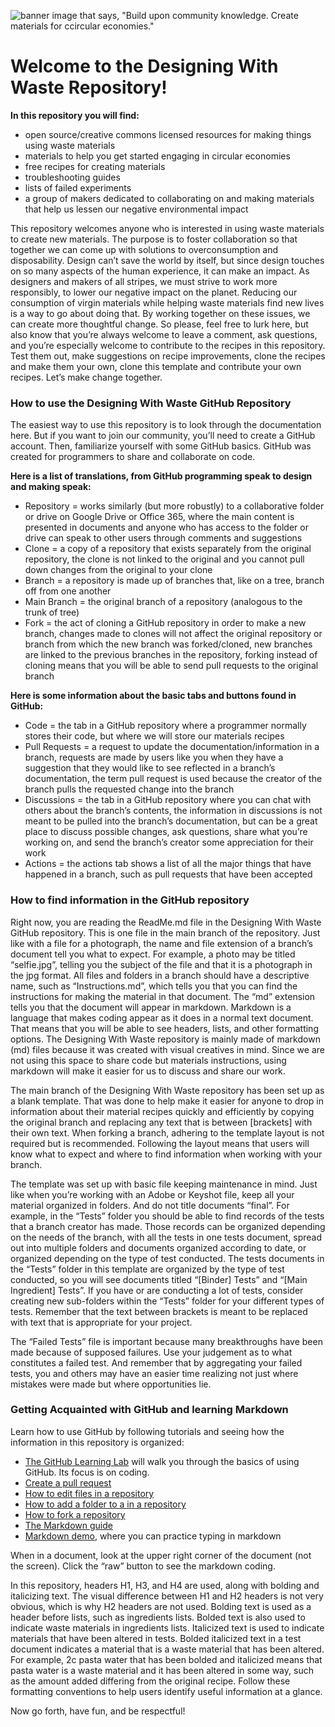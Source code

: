 ![banner image that says, "Build upon community knowledge. Create materials for ccircular economies."](docs/images/ReadMeBanner.png)

# Welcome to the Designing With Waste Repository! 

**In this repository you will find:**
- open source/creative commons licensed resources for making things using waste materials
- materials to help you get started engaging in circular economies
- free recipes for creating materials
- troubleshooting guides
- lists of failed experiments
- a group of makers dedicated to collaborating on and making materials that help us lessen our negative environmental impact

This repository welcomes anyone who is interested in using waste materials to create new materials. The purpose is to foster collaboration so that together we can come up with solutions to overconsumption and disposability. Design can’t save the world by itself, but since design touches on so many aspects of the human experience, it can make an impact. As designers and makers of all stripes, we must strive to work more responsibly, to lower our negative impact on the planet. Reducing our consumption of virgin materials while helping waste materials find new lives is a way to go about doing that. By working together on these issues, we can create more thoughtful change. So please, feel free to lurk here, but also know that you’re always welcome to leave a comment, ask questions, and you’re especially welcome to contribute to the recipes in this repository. Test them out, make suggestions on recipe improvements, clone the recipes and make them your own, clone this template and contribute your own recipes. Let’s make change together. 

### How to use the Designing With Waste GitHub Repository

The easiest way to use this repository is to look through the documentation here. But if you want to join our community, you’ll need to create a GitHub account. Then, familiarize yourself with some GitHub basics. GitHub was created for programmers to share and collaborate on code. 

**Here is a list of translations, from GitHub programming speak to design and making speak:**
- Repository = works similarly (but more robustly) to a collaborative folder or drive on Google Drive or Office 365, where the main content is presented in documents and anyone who has access to the folder or drive can speak to other users through comments and suggestions
- Clone = a copy of a repository that exists separately from the original repository, the clone is not linked to the original and you cannot pull down changes from the original to your clone
- Branch = a repository is made up of branches that, like on a tree, branch off from one another
- Main Branch = the original branch of a repository (analogous to the trunk of tree)
- Fork = the act of cloning a GitHub repository in order to make a new branch, changes made to clones will not affect the original repository or branch from which the new branch was forked/cloned, new branches are linked to the previous branches in the repository, forking instead of cloning means that you will be able to send pull requests to the original branch

**Here is some information about the basic tabs and buttons found in GitHub:**
- Code = the tab in a GitHub repository where a programmer normally stores their code, but where we will store our materials recipes
- Pull Requests = a request to update the documentation/information in a branch, requests are made by users like you when they have a suggestion that they would like to see reflected in a branch’s documentation, the term pull request is used because the creator of the branch pulls the requested change into the branch
- Discussions = the tab in a GitHub repository where you can chat with others about the branch’s contents, the information in discussions is not meant to be pulled into the branch’s documentation, but can be a great place to discuss possible changes, ask questions, share what you’re working on, and send the branch’s creator some appreciation for their work
- Actions = the actions tab shows a list of all the major things that have happened in a branch, such as pull requests that have been accepted

### How to find information in the GitHub repository

Right now, you are reading the ReadMe.md file in the Designing With Waste GitHub repository. This is one file in the main branch of the repository. Just like with a file for a photograph, the name and file extension of a branch’s document tell you what to expect. For example, a photo may be titled “selfie.jpg”, telling you the subject of the file and that it is a photograph in the jpg format. All files and folders in a branch should have a descriptive name, such as “Instructions.md”, which tells you that you can find the instructions for making the material in that document. The “md” extension tells you that the document will appear in markdown. Markdown is a language that makes coding appear as it does in a normal text document. That means that you will be able to see headers, lists, and other formatting options. The Designing With Waste repository is mainly made of markdown (md) files because it was created with visual creatives in mind. Since we are not using this space to share code but materials instructions, using markdown will make it easier for us to discuss and share our work.

The main branch of the Designing With Waste repository has been set up as a blank template. That was done to help make it easier for anyone to drop in information about their material recipes quickly and efficiently by copying the original branch and replacing any text that is between [brackets] with their own text. When forking a branch, adhering to the template layout is not required but is recommended. Following the layout means that users will know what to expect and where to find information when working with your branch. 

The template was set up with basic file keeping maintenance in mind. Just like when you’re working with an Adobe or Keyshot file, keep all your material organized in folders. And do not title documents “final”. For example, in the “Tests” folder you should be able to find records of the tests that a branch creator has made. Those records can be organized depending on the needs of the branch, with all the tests in one tests document, spread out into multiple folders and documents organized according to date, or organized depending on the type of test conducted. The tests documents in the “Tests” folder in this template are organized by the type of test conducted, so you will see documents titled “[Binder] Tests” and “[Main Ingredient] Tests”. If you have or are conducting a lot of tests, consider creating new sub-folders within the “Tests” folder for your different types of tests. Remember that the text between brackets is meant to be replaced with text that is appropriate for your project.

The “Failed Tests” file is important because many breakthroughs have been made because of supposed failures. Use your judgement as to what constitutes a failed test. And remember that by aggregating your failed tests, you and others may have an easier time realizing not just where mistakes were made but where opportunities lie. 

### Getting Acquainted with GitHub and learning Markdown

Learn how to use GitHub by following tutorials and seeing how the information in this repository is organized:

- [The GitHub Learning Lab](https://lab.github.com/githubtraining/introduction-to-github) will walk you through the basics of using GitHub. Its focus is on coding. 
- [Create a pull request](https://docs.github.com/en/rest/reference/pulls#create-a-pull-request)
- [How to edit files in a repository](https://docs.github.com/en/github/managing-files-in-a-repository/editing-files-in-your-repository)
- [How to add a folder to a in a repository](https://github.community/t/add-a-folder/2304)
- [How to fork a repository](https://docs.github.com/en/github/getting-started-with-github/fork-a-repo)
- [The Markdown guide](https://www.markdownguide.org/)
- [Markdown demo](http://markdown-it.github.io/), where you can practice typing in markdown 

When in a document, look at the upper right corner of the document (not the screen). Click the “raw” button to see the markdown coding. 

In this repository, headers H1, H3, and H4 are used, along with bolding and italicizing text. The visual difference between H1 and H2 headers is not very obvious, which is why H2 headers are not used. Bolding text is used as a header before lists, such as ingredients lists. Bolded text is also used to indicate waste materials in ingredients lists. Italicized text is used to indicate materials that have been altered in tests. Bolded italicized text in a test document indicates a material that is a waste material that has been altered. For example, 2c pasta water that has been bolded and italicized means that pasta water is a waste material and it has been altered in some way, such as the amount added differing from the original recipe. Follow these formatting conventions to help users identify useful information at a glance.


Now go forth, have fun, and be respectful!

<!---
designingwithwaste/designingwithwaste is a ✨ special ✨ repository because its `README.md` (this file) appears on your GitHub profile.
You can click the Preview link to take a look at your changes.
--->
